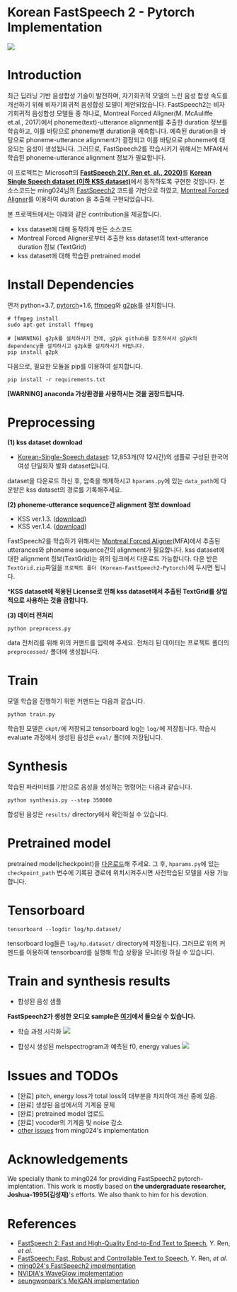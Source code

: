 # Korean FastSpeech 2 - Pytorch Implementation

![](./assets/model.png)
# Introduction

최근 딥러닝 기반 음성합성 기술이 발전하며, 자기회귀적 모델의 느린 음성 합성 속도를 개선하기 위해 비자기회귀적 음성합성 모델이 제안되었습니다. FastSpeech2는 비자기회귀적 음성합성 모델들 중 하나로, Montreal Forced Aligner(M. McAuliffe et.al., 2017)에서 phoneme(text)-utterance alignment를 추출한 duration 정보를 학습하고, 이를 바탕으로 phoneme별 duration을 예측합니다. 예측된 duration을 바탕으로 phoneme-utterance alignment가 결정되고 이를 바탕으로 phoneme에 대응되는 음성이 생성됩니다. 그러므로, FastSpeech2를 학습시키기 위해서는 MFA에서 학습된 phoneme-utterance alignment 정보가 필요합니다.

이 프로젝트는 Microsoft의 [**FastSpeech 2(Y. Ren et. al., 2020)**](https://arxiv.org/abs/2006.04558)를 [**Korean Single Speech dataset (이하 KSS dataset)**](https://www.kaggle.com/bryanpark/korean-single-speaker-speech-dataset)에서 동작하도록 구현한 것입니다. 본 소스코드는 ming024님의 [FastSpeech2](https://github.com/ming024/FastSpeech2) 코드를 기반으로 하였고, [Montreal Forced Aligner](https://github.com/MontrealCorpusTools/Montreal-Forced-Aligner)를 이용하여 duration 을 추출해 구현되었습니다.

본 프로젝트에서는 아래와 같은 contribution을 제공합니다.
* kss dataset에 대해 동작하게 만든 소스코드
* Montreal Forced Aligner로부터 추출한 kss dataset의 text-utterance duration 정보 (TextGrid)
* kss dataset에 대해 학습한 pretrained model

# Install Dependencies

먼저 python=3.7, [pytorch](https://pytorch.org/)=1.6, [ffmpeg](https://ffmpeg.org/)와 [g2pk](https://github.com/Kyubyong/g2pK)를 설치합니다.
```
# ffmpeg install
sudo apt-get install ffmpeg

# [WARNING] g2pk를 설치하시기 전에, g2pk github을 참조하셔서 g2pk의 dependency를 설치하시고 g2pk를 설치하시기 바랍니다.
pip install g2pk
```

다음으로, 필요한 모듈을 pip를 이용하여 설치합니다.
```
pip install -r requirements.txt
```

**[WARNING] anaconda 가상환경을 사용하시는 것을 권장드립니다.**


# Preprocessing

**(1) kss dataset download**
* [Korean-Single-Speech dataset](https://www.kaggle.com/bryanpark/korean-single-speaker-speech-dataset): 12,853개(약 12시간)의 샘플로 구성된 한국어 여성 단일화자 발화 dataset입니다.

dataset을 다운로드 하신 후, 압축을 해제하시고 ``hparams.py``에 있는 ``data_path``에 다운받은 kss dataset의 경로를 기록해주세요.

**(2) phoneme-utterance sequence간 alignment 정보 download**

* KSS ver.1.3. ([download](https://drive.google.com/file/d/1bq4DzgzuxY2uo6D_Ri_hd53KLnmU-mdI/view?usp=sharing))
* KSS ver.1.4. ([download](https://drive.google.com/file/d/1LgZPfWAvPcdOpGBSncvMgv54rGIf1y-H/view?usp=sharing))

FastSpeech2를 학습하기 위해서는 [Montreal Forced Aligner](https://montreal-forced-aligner.readthedocs.io/en/latest/)(MFA)에서 추출된 utterances와 phoneme sequence간의 alignment가 필요합니다. kss dataset에 대한 alignment 정보(TextGrid)는 위의 링크에서 다운로드 가능합니다. 다운 받은 ```TextGrid.zip```파일을 ``프로젝트 폴더 (Korean-FastSpeech2-Pytorch)``에 두시면 됩니다. 

***KSS dataset에 적용된 License로 인해 kss dataset에서 추출된 TextGrid를 상업적으로 사용하는 것을 금합니다.**


**(3) 데이터 전처리**
```
python preprocess.py
```
data 전처리를 위해 위의 커맨드를 입력해 주세요. 전처리 된 데이터는 프로젝트 폴더의 ``preprocessed/`` 폴더에 생성됩니다.

    
# Train
모델 학습을 진행하기 위한 커맨드는 다음과 같습니다.
```
python train.py
```
학습된 모델은 ``ckpt/``에 저장되고 tensorboard log는 ``log/``에 저장됩니다. 학습시 evaluate 과정에서 생성된 음성은 ``eval/`` 폴더에 저장됩니다.

# Synthesis
학습된 파라미터를 기반으로 음성을 생성하는 명령어는 다음과 같습니다. 
```
python synthesis.py --step 350000
```
합성된 음성은  ```results/``` directory에서 확인하실 수 있습니다.

# Pretrained model
pretrained model(checkpoint)을 [다운로드](https://drive.google.com/file/d/1T4w7c7RCBXs8jCgrjozD2kSgKhKXd1u6/view?usp=sharing)해 주세요.
그 후,  ```hparams.py```에 있는 ```checkpoint_path``` 변수에 기록된 경로에 위치시켜주시면 사전학습된 모델을 사용 가능합니다.

# Tensorboard
```
tensorboard --logdir log/hp.dataset/
```
tensorboard log들은 ```log/hp.dataset/``` directory에 저장됩니다. 그러므로 위의 커멘드를 이용하여 tensorboard를 실행해 학습 상황을 모니터링 하실 수 있습니다.


# Train and synthesis results
- 합성된 음성 샘플

**FastSpeech2가 생성한 오디오 sample은 [여기](https://soundcloud.com/7vwcti7og4fp/sets/korean-fastspeech2-audio-samples-final)에서 들으실 수 있습니다.**

- 학습 과정 시각화
![](./assets/tensorboard.png)

- 합성시 생성된 melspectrogram과 예측된 f0, energy values
![](./assets/melspectrogram.png)


# Issues and TODOs
- [완료] pitch, energy loss가 total loss의 대부분을 차지하여 개선 중에 있음.
- [완료] 생성된 음성에서의 기계음 문제
- [완료] pretrained model 업로드
- [완료] vocoder의 기계음 및 noise 감소
- [other issues](https://github.com/ming024/FastSpeech2) from ming024's implementation


# Acknowledgements
We specially thank to ming024 for providing FastSpeech2 pytorch-implentation. This work is mostly based on **the undergraduate researcher, Joshua-1995(김성재)**'s efforts. We also thank to him for his devotion.


# References
- [FastSpeech 2: Fast and High-Quality End-to-End Text to Speech](https://arxiv.org/abs/2006.04558), Y. Ren, *et al*.
- [FastSpeech: Fast, Robust and Controllable Text to Speech](https://arxiv.org/abs/1905.09263), Y. Ren, *et al*.
- [ming024's FastSpeech2 impelmentation](https://github.com/ming024/FastSpeech2)
- [NVIDIA's WaveGlow implementation](https://github.com/NVIDIA/waveglow)
- [seungwonpark's MelGAN implementation](https://github.com/seungwonpark/melgan)
